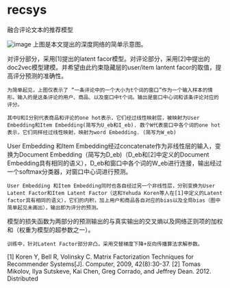 # recsys
融合评论文本的推荐模型


![image](https://github.com/blazewint3r/recsys/blob/master/%E5%9B%BE%E7%89%871.png)
  上图是本文提出的深度网络的简单示意图。

  对评分部分，采用[1]提出的latent facor模型。对评论部分，采用[2]中提出的doc2vec模型建模。并希望由此约束隐藏层的user/item lantent facor的取值，提高评分预测的准确性。

	为简单起见，上图仅表示了 “一条评论中的一个大小为t个词的窗口”作为一个输入样本的情形。输入的是这条评论的用户、商品、以及窗口中t个词。输出是窗口中心词和该条评论对应的评分。

	其中U和I分别代表商品和评论的one hot表示，它们经过线性映射层，被映射为User Embedding和Item Embedding(简写为U_eb和I_eb). 数个W代表窗口中各个词的one hot表示，它们同样经过线性映射，映射为word Embedding. (简写为W_eb)

  User Embedding 和Item Embedding经过concatenate作为非线性层的输入，变换为Document Embedding（简写为D_eb)（D_eb和[2]中定义的Document Embedding具有相同的语义），D_eb和窗口中各个词的W_eb进行连接，输出经过一个softmax分类器，对窗口中心词进行预测。

	User Embedding 和Item Embedding同时也各自经过另一个非线性层，分别变换为User Latent Factor和Item Latent Factor（这和Yehuda Koren等人在[1]中定义的Latent factor具有相同的语义），它们的内积，加上用户和商品各自对应的bias以及全局bias（图中简单起见未画出），输出即为评分的预测。

  模型的损失函数为两部分的预测输出的与真实输出的交叉熵以及网络正则项的加权和（权重为模型的超参数之一）。

	训练中，针对Latent Factor部分非凸，采用交替梯度下降+反向传播算法求解参数。
  
  
  [1] Koren Y, Bell R, Volinsky C. Matrix Factorization Techniques for Recommender Systems[J]. Computer, 2009, 42(8):30-37.
  [2] Tomas Mikolov, Ilya Sutskeve, Kai Chen, Greg Corrado, and Jeffrey Dean. 2012. Distributed
